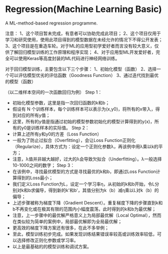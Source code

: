# Regression(Machine Learning Basic)
A ML-method-based regression programme.

注意：
1、这个项目暂未完成，有意者可以协助完成此项目；
2、这个项目仅用于学习和研究使用，使用此项目得到的模型数据在未经允许的情况下不得公开发表；
3、这个项目是在重造车轮。对于ML的应用型初学爱好者而言没有较大意义，仅供了解回归模型训练的工作原理和程序实现；
4、对于应用型ML开发爱好者，完全可以使用Keras等高度封装的ML代码进行神经网络训练。

对于回归模型训练，主要包含以下三个步骤：
1、初始化模型（函数）
2、选择一个可以评估模型优劣的评估函数（Goodness Function）
3、通过迭代找到最优的模型（函数）

（以二维样本空间的一次函数回归为例）
Step 1：
- 初始化模型参数，这里是指一次回归函数的k和b；
- 假设有 N 个训练样本，每个训练样本可以表示为(x,y0)，将所有的x带入，得到对应的所有y值；
- 这里，所有的y值是指通过初始的模型参数初始化的模型计算得到的y(x)，所有的y0是训练样本的实际值。
Step 2：
- 计算上述所有y和y0的方差（Loss Function）
- 一般为了防止过拟合（Overfitting），会让Loss Function正则化（Regularize），具体方式为：设定一个正则化参数λ，再该例中用λ乘以k的平方；
- 注意，λ值并非越大越好，过大的λ会导致欠拟合（Underfitting）。λ一般选择10-1000之间的数字；
Step 3：
- 在该例中，寻找最优模型的方式是寻找最优的k和b，即通过Loss Function计算得到的Loss最小；
- 我们定义Loss Function为L，设定一个学习率η，从初始的k和b开始，令L分别对k和b求偏导，得到新的k'和b'，其值分别为k（b）减η乘以L对k（b）的偏导；
- 上述步骤被称为梯度下降（Gradient Descent）。重复梯度下降的步骤直到k和b不再变化或在极其有限的范围内小幅度震荡，此时得到的k和b为最优解；
- 注意，上一步骤中的最优解严格意义上为局部最优解（Local Optimal），然而在类似较为简单的案例中，局部最优解即为全局最优解；
- 更高效的梯度下降方案还有很多，在此不多举例；
- 至此，模型训练初步完成。如果发现训练结果错误率较高或训练效率较低，可以选择修改正则化参数或学习率。
- 以上是最基础的的模型训练和调试方案。





